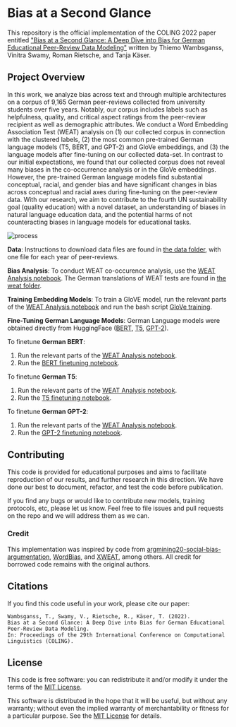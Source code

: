 # Bias at a Second Glance

This repository is the official implementation of the COLING 2022 paper entitled ["Bias at a Second Glance: A Deep Dive into Bias for German Educational
Peer-Review Data Modeling"](https://arxiv.org/pdf/2209.10335.pdf) written by Thiemo Wambsganss, Vinitra Swamy, Roman Rietsche, and Tanja Käser. 

## Project Overview

In this work, we analyze bias across text and through multiple architectures on a corpus of 9,165 German peer-reviews collected from university students over five years. Notably, our corpus includes labels such as helpfulness, quality, and critical aspect ratings from the peer-review recipient as well as demographic attributes. We conduct a Word Embedding Association Test (WEAT) analysis on (1) our collected corpus in connection with the clustered labels, (2) the most common pre-trained German language models (T5, BERT, and GPT-2) and GloVe embeddings, and (3) the language models after fine-tuning on our collected data-set. In contrast to our initial expectations, we found that our collected corpus does not reveal many biases in the co-occurrence analysis or in the GloVe embeddings. However, the pre-trained German language models find substantial conceptual, racial, and gender bias and have significant changes in bias across conceptual and racial axes during fine-tuning on the peer-review data. With our research, we aim to contribute to the fourth UN sustainability goal (quality education) with a novel dataset, an understanding of biases in natural language education data, and the potential harms of not counteracting biases in language models for educational tasks.

![process](https://user-images.githubusercontent.com/72170466/191957897-dd054b59-a5ba-4883-8d1a-565e83d928fd.png)

**Data**: Instructions to download data files are found in [the data folder](data/), with one file for each year of peer-reviews.

**Bias Analysis**: To conduct WEAT co-occurence analysis, use the [WEAT Analysis notebook](code/WEAT_analysis_peer_reviews.ipynb). The German translations of WEAT tests are found in [the weat folder](weat/).

**Training Embedding Models**: To train a GloVE model, run the relevant parts of the [WEAT Analysis notebook](code/WEAT_analysis_peer_reviews.ipynb) and run the bash script [GloVe training](code/GloVe_training.sh).

**Fine-Tuning German Language Models**: German Language models were obtained directly from HuggingFace ([BERT](https://huggingface.co/bert-base-german-cased), [T5](https://huggingface.co/ml6team/mt5-small-german-finetune-mlsum), [GPT-2](https://huggingface.co/dbmdz/german-gpt2)).

To finetune **German BERT**:
1. Run the relevant parts of the [WEAT Analysis notebook](code/WEAT_analysis_peer_reviews.ipynb).
2. Run the [BERT finetuning notebook](code/BERT_finetuning.ipynb).

To finetune **German T5**:
1. Run the relevant parts of the [WEAT Analysis notebook](code/WEAT_analysis_peer_reviews.ipynb).
2. Run the [T5 finetuning notebook](code/T5_finetuning.ipynb).

To finetune **German GPT-2**: 
1. Run the relevant parts of the [WEAT Analysis notebook](code/WEAT_analysis_peer_reviews.ipynb).
2. Run the [GPT-2 finetuning notebook](code/GPT2_finetuning.ipynb).

## Contributing 

This code is provided for educational purposes and aims to facilitate reproduction of our results, and further research 
in this direction. We have done our best to document, refactor, and test the code before publication.

If you find any bugs or would like to contribute new models, training protocols, etc, please let us know. Feel free to file issues and pull requests on the repo and we will address them as we can.

### Credit

This implementation was inspired by code from [argmining20-social-bias-argumentation](https://github.com/webis-de/argmining20-social-bias-argumentation), [WordBias](https://github.com/bhavyaghai/WordBias), and [XWEAT](https://github.com/anlausch/XWEAT), among others. All credit for borrowed code remains with the original authors.

## Citations
If you find this code useful in your work, please cite our paper:

```
Wambsganss, T., Swamy, V., Rietsche, R., Käser, T. (2022). 
Bias at a Second Glance: A Deep Dive into Bias for German Educational Peer-Review Data Modeling.
In: Proceedings of the 29th International Conference on Computational Linguistics (COLING).
```

## License
This code is free software: you can redistribute it and/or modify it under the terms of the [MIT License](LICENSE).

This software is distributed in the hope that it will be useful, but without any warranty; without even the implied warranty of merchantability or fitness for a particular purpose. See the [MIT License](LICENSE) for details.

